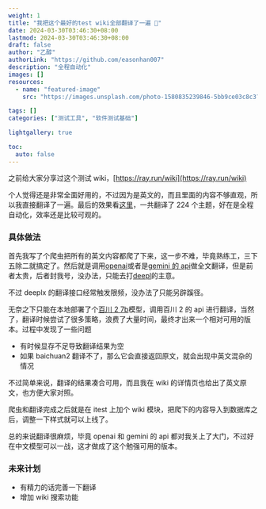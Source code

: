 ```yaml
---
weight: 1
title: "我把这个最好的test wiki全部翻译了一遍 💪"
date: 2024-03-30T03:46:30+08:00
lastmod: 2024-03-30T03:46:30+08:00
draft: false
author: "乙醇"
authorLink: "https://github.com/easonhan007"
description: "全程自动化"
images: []
resources:
  - name: "featured-image"
    src: "https://images.unsplash.com/photo-1580835239846-5bb9ce03c8c3?w=300"

tags: []
categories: ["测试工具", "软件测试基础"]

lightgallery: true

toc:
  auto: false
---
```


之前给大家分享过这个测试 wiki，[https://ray.run/wiki](https://ray.run/wiki)

个人觉得还是非常全面好用的，不过因为是英文的，而且里面的内容不够直观，所以我直接翻译了一遍。最后的效果看[这里](/wiki)，一共翻译了 224 个主题，好在是全程自动化，效率还是比较可观的。

### 具体做法

首先我写了个爬虫把所有的英文内容都爬了下来，这一步不难，毕竟熟练工，三下五除二就搞定了。然后就是调用[openai](https://openai.com/blog/openai-api)或者是[gemini 的 api](https://ai.google.dev)做全文翻译，但是前者太贵，后者封我号，没办法，只能去打[deepl](https://www.deepl.com/en/translator)的主意。

不过 deeplx 的翻译接口经常触发限频，没办法了只能另辟蹊径。

无奈之下只能在本地部署了个[百川 2 7b](https://huggingface.co/baichuan-inc/Baichuan2-7B-Chat-4bits)模型，调用百川 2 的 api 进行翻译，当然了，翻译时候尝试了很多策略，浪费了大量时间，最终才出来一个相对可用的版本。过程中发现了一些问题

- 有时候显存不足导致翻译结果为空
- 如果 baichuan2 翻译不了，那么它会直接返回原文，就会出现中英文混杂的情况

不过简单来说，翻译的结果凑合可用，而且我在 wiki 的详情页也给出了英文原文，也方便大家对照。

爬虫和翻译完成之后就是在 itest 上加个 wiki 模块，把爬下的内容导入到数据库之后，调整一下样式就可以上线了。

总的来说翻译很麻烦，毕竟 openai 和 gemini 的 api 都对我关上了大门，不过好在中文模型可以一战，这才做成了这个勉强可用的版本。

### 未来计划

- 有精力的话完善一下翻译
- 增加 wiki 搜索功能
